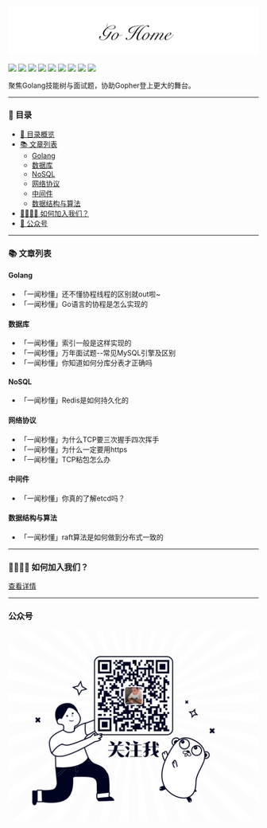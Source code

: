 ![](./logo.png)

[![](https://img.shields.io/badge/公众号-平也-brightgreen)](#公众号)
[![](https://img.shields.io/badge/cnblogs-博客园-9cf)](https://www.cnblogs.com/pingyeaa)
[![](https://img.shields.io/badge/juejin-掘金-blue)](https://juejin.im/user/5b879fd46fb9a019e643501e/posts)
[![](https://img.shields.io/badge/csdn-CSDN-red)](https://blog.csdn.net/enoch612)
[![](https://img.shields.io/badge/segmentfault-思否-green)](https://segmentfault.com/u/pingyeaa)
[![](https://img.shields.io/badge/toutiao-今日头条-critical)](https://www.toutiao.com/c/user/99726624485/#mid=1632470920869900)
[![](https://img.shields.io/badge/oschina-开源中国-blue)](https://my.oschina.net/u/4429381)
[![](https://img.shields.io/badge/jianshu-简书-orange)](https://www.jianshu.com/u/b683a986d544)
[![](https://img.shields.io/badge/zhihu-知乎-yellow)](https://www.zhihu.com/people/ma-li-ao-de-guan-dao)

聚焦Golang技能树与面试题，协助Gopher登上更大的舞台。

---

### 🌈 目录

- [🌈 目录概览](#-------)
- [📚 文章列表](#-------)
  * [Golang](#golang)
  * [数据库](#数据库)
  * [NoSQL](#nosql)
  * [网络协议](#网络协议)
  * [中间件](#中间件)
  * [数据结构与算法](#数据结构与算法)
- [👨‍👨‍👧‍👧 如何加入我们？](#如何加入我们)
- [👀 公众号](#公众号)

---

### 📚 文章列表

#### Golang

- 「一闻秒懂」还不懂协程线程的区别就out啦~
- 「一闻秒懂」Go语言的协程是怎么实现的

#### 数据库

- 「一闻秒懂」索引一般是这样实现的
- 「一闻秒懂」万年面试题--常见MySQL引擎及区别
- 「一闻秒懂」你知道如何分库分表才正确吗

#### NoSQL
- 「一闻秒懂」Redis是如何持久化的

#### 网络协议
- 「一闻秒懂」为什么TCP要三次握手四次挥手
- 「一闻秒懂」为什么一定要用https
- 「一闻秒懂」TCP粘包怎么办

#### 中间件

- 「一闻秒懂」你真的了解etcd吗？

#### 数据结构与算法

- 「一闻秒懂」raft算法是如何做到分布式一致的

---

### 👨‍👨‍👧‍👧 如何加入我们？

[查看详情](./JOINUS.md)

---

### 公众号

![](./qrcode.png)